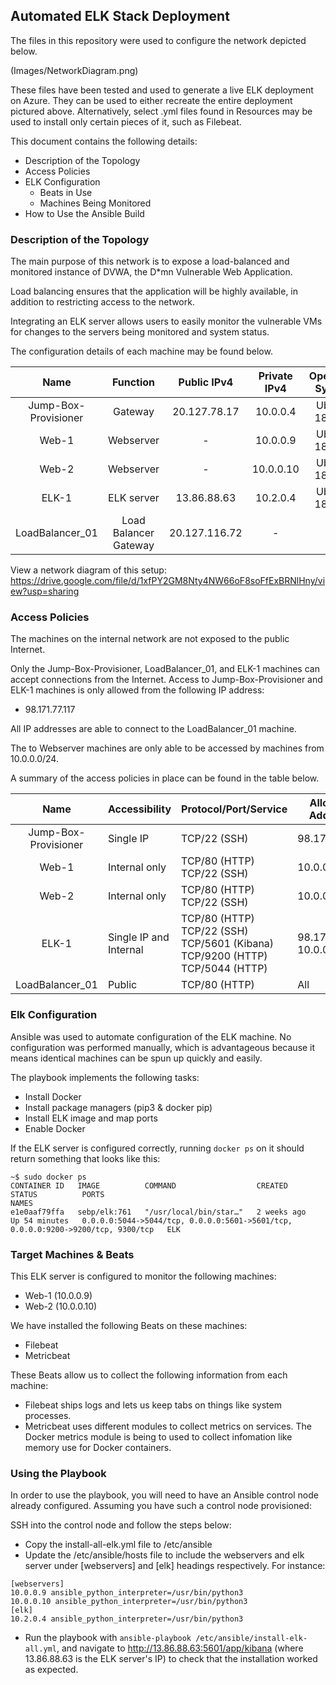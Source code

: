 ## Automated ELK Stack Deployment

The files in this repository were used to configure the network depicted below.

(Images/NetworkDiagram.png)

These files have been tested and used to generate a live ELK deployment on Azure. They can be used to either recreate the entire deployment pictured above. Alternatively, select .yml files found in Resources may be used to install only certain pieces of it, such as Filebeat.

This document contains the following details:
- Description of the Topology
- Access Policies
- ELK Configuration
  - Beats in Use
  - Machines Being Monitored
- How to Use the Ansible Build


### Description of the Topology

The main purpose of this network is to expose a load-balanced and monitored instance of DVWA, the D*mn Vulnerable Web Application.

Load balancing ensures that the application will be highly available, in addition to restricting access to the network.

Integrating an ELK server allows users to easily monitor the vulnerable VMs for changes to the servers being monitored and system status.

The configuration details of each machine may be found below.


|         Name         |        Function       |  Public IPv4  | Private IPv4 | Operating System |
|:--------------------:|:---------------------:|:-------------:|:------------:|:----------------:|
| Jump-Box-Provisioner | Gateway               | 20.127.78.17  | 10.0.0.4     | Ubuntu 18.04.6   |
| Web-1                | Webserver             | -             | 10.0.0.9     | Ubuntu 18.04.6   |
| Web-2                | Webserver             | -             | 10.0.0.10    | Ubuntu 18.04.6   |
| ELK-1                | ELK server            | 13.86.88.63   | 10.2.0.4     | Ubuntu 18.04.6   |
| LoadBalancer_01      | Load Balancer Gateway | 20.127.116.72 | -            | -                |

View a network diagram of this setup:
https://drive.google.com/file/d/1xfPY2GM8Nty4NW66oF8soFfExBRNlHny/view?usp=sharing

### Access Policies

The machines on the internal network are not exposed to the public Internet.

Only the Jump-Box-Provisioner, LoadBalancer_01, and ELK-1 machines can accept connections from the Internet. Access to Jump-Box-Provisioner and ELK-1 machines is only allowed from the following IP address:
- 98.171.77.117

All IP addresses are able to connect to the LoadBalancer_01 machine.

The to Webserver machines are only able to be accessed by machines from 10.0.0.0/24.

A summary of the access policies in place can be found in the table below.

|         Name         | Accessibility          | Protocol/Port/Service                                                        | Allowed IP Addresses       |
|:--------------------:|------------------------|------------------------------------------------------------------------------|----------------------------|
| Jump-Box-Provisioner | Single IP              | TCP/22 (SSH)                                                                 | 98.171.77.117              |
| Web-1                | Internal only          | TCP/80 (HTTP) TCP/22 (SSH)                                                   | 10.0.0.0/24                |
| Web-2                | Internal only          | TCP/80 (HTTP) TCP/22 (SSH)                                                   | 10.0.0.0/24                |
| ELK-1                | Single IP and Internal | TCP/80 (HTTP) TCP/22 (SSH) TCP/5601 (Kibana) TCP/9200 (HTTP) TCP/5044 (HTTP) | 98.171.77.117; 10.0.0.0/24 |
| LoadBalancer_01      | Public                 | TCP/80 (HTTP)                                                                | All                        |

### Elk Configuration

Ansible was used to automate configuration of the ELK machine. No configuration was performed manually, which is advantageous because it means identical machines can be spun up quickly and easily.

The playbook implements the following tasks:
- Install Docker
- Install package managers (pip3 & docker pip)
- Install ELK image and map ports
- Enable Docker


If the ELK server is configured correctly, running `docker ps` on it should return something that looks like this:
```
~$ sudo docker ps
CONTAINER ID   IMAGE          COMMAND                  CREATED       STATUS          PORTS                                                                              NAMES
e1e0aaf79ffa   sebp/elk:761   "/usr/local/bin/star…"   2 weeks ago   Up 54 minutes   0.0.0.0:5044->5044/tcp, 0.0.0.0:5601->5601/tcp, 0.0.0.0:9200->9200/tcp, 9300/tcp   ELK

```



### Target Machines & Beats
This ELK server is configured to monitor the following machines:
- Web-1 (10.0.0.9)
- Web-2 (10.0.0.10)

We have installed the following Beats on these machines:
- Filebeat
- Metricbeat

These Beats allow us to collect the following information from each machine:
- Filebeat ships logs and lets us keep tabs on things like system processes.
- Metricbeat uses different modules to collect metrics on services. The Docker metrics module is being to used to collect infomation like memory use for Docker containers.

### Using the Playbook
In order to use the playbook, you will need to have an Ansible control node already configured. Assuming you have such a control node provisioned:

SSH into the control node and follow the steps below:
- Copy the install-all-elk.yml file to /etc/ansible
- Update the /etc/ansible/hosts file to include the webservers and elk server under [webservers] and [elk] headings respectively. For instance:

```
[webservers]
10.0.0.9 ansible_python_interpreter=/usr/bin/python3
10.0.0.10 ansible_python_interpreter=/usr/bin/python3
[elk]
10.2.0.4 ansible_python_interpreter=/usr/bin/python3
```

- Run the playbook with `ansible-playbook /etc/ansible/install-elk-all.yml`, and navigate to http://13.86.88.63:5601/app/kibana (where 13.86.88.63 is the ELK server's IP) to check that the installation worked as expected.
